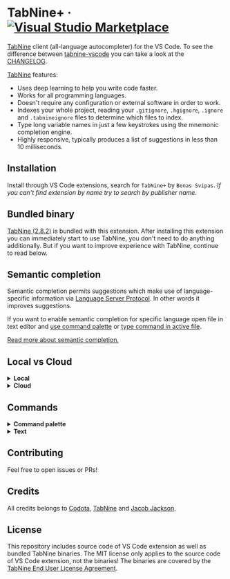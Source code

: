 # TabNine+ &middot; [![Visual Studio Marketplace](https://img.shields.io/visual-studio-marketplace/v/svipas.tabnine-plus.svg)](https://marketplace.visualstudio.com/items?itemName=svipas.tabnine-plus)

[TabNine](https://www.tabnine.com) client (all-language autocompleter) for the VS Code. To see the difference between [tabnine-vscode](https://github.com/codota/tabnine-vscode) you can take a look at the [CHANGELOG](https://github.com/svipas/vscode-tabnine-plus/blob/master/CHANGELOG.md).

[TabNine](https://www.tabnine.com) features:

- Uses deep learning to help you write code faster.
- Works for all programming languages.
- Doesn't require any configuration or external software in order to work.
- Indexes your whole project, reading your `.gitignore`, `.hgignore`, `.ignore` and `.tabnineignore` files to determine which files to index.
- Type long variable names in just a few keystrokes using the mnemonic completion engine.
- Highly responsive, typically produces a list of suggestions in less than 10 milliseconds.

## Installation

Install through VS Code extensions, search for `TabNine+` by `Benas Svipas`. _If you can't find extension by name try to search by publisher name._

## Bundled binary

[TabNine (2.8.2)](https://github.com/codota/TabNine) is bundled with this extension. After installing this extension you can immediately start to use TabNine, you don't need to do anything additionally. But if you want to improve experience with TabNine, continue to read below.

## Semantic completion

Semantic completion permits suggestions which make use of language-specific information via [Language Server Protocol](https://microsoft.github.io/language-server-protocol/). In other words it improves suggestions.

If you want to enable semantic completion for specific language open file in text editor and [use command palette](#tabnine-enable-semantic-completion-for-current-language) or [type command in active file](#tabninesem).

[Read more about semantic completion.](https://www.tabnine.com/semantic)

## Local vs Cloud

<details>
<summary><strong>Local</strong></summary>

TabNine Local uses your machine's CPU to run a deep learning model for providing completions. Your code stays on your machine.

- Project size limit: <kbd>400 KB</kbd>
- Code completions for all languages: <kbd>✓</kbd>
- Code completions based on your code: <kbd>✓</kbd>
- [Deep TabNine](https://www.tabnine.com/subscribe#local) completions based on millions of open source projects: <kbd>✓</kbd>
- Works offline: <kbd>✓</kbd>
- [Deep TabNine Cloud](https://www.tabnine.com/subscribe#cloud) - use GPU-accelerated cloud servers (optional): <kbd>x</kbd>
- Priority support: <kbd>x</kbd>

</details>

<details>
<summary><strong>Cloud</strong></summary>

Enabling TabNine Cloud sends small parts of your code to our servers to provide GPU-accelerated completions. Other than for the purpose of fulfilling your query, your data isn't used, saved or logged in any way.

- Project size limit: <kbd>Unlimited</kbd>
- Code completions for all languages: <kbd>✓</kbd>
- Code completions based on your code: <kbd>✓</kbd>
- [Deep TabNine](https://www.tabnine.com/subscribe#local) completions based on millions of open source projects: <kbd>✓</kbd>
- Works offline: <kbd>✓</kbd>
- [Deep TabNine Cloud](https://www.tabnine.com/subscribe#cloud) - use GPU-accelerated cloud servers (optional): <kbd>✓</kbd>
- Priority support: <kbd>✓</kbd>

</details>

## Commands

<details>
<summary><strong>Command palette</strong></summary>

Commands below are available in command palette.

#### TabNine: open config

Opens configuration panel.

#### TabNine: restart

Restarts TabNine.

#### TabNine: enable semantic completion for current language

Enables semantic completion for current language.

#### TabNine: disable semantic completion for current language

Disables semantic completion for current language.

</details>

<details>
<summary><strong>Text</strong></summary>

Commands below are available in active file, to use them simply type the command.

#### TabNine::config

Opens configuration panel.

#### TabNine::version

Returns current TabNine version.

#### TabNine::config_dir

Returns directory where TabNine stores its configuration.

#### TabNine::active

Checks whether TabNine has been activated.

#### TabNine::restart

Restarts TabNine.

#### TabNine::become_beta_tester

Enables beta releases of TabNine.

#### TabNine::disable_auto_update

Disables automatic updates.

#### TabNine::enable_auto_update

Enables automatic updates.

#### TabNine::ignore_semantic

Ignores semantic completion error messages.

#### TabNine::unignore_semantic

Enables semantic completion error messages.

#### TabNine::sem

Enables semantic completion for current language.

#### TabNine::no_sem

Disables semantic completion for current language.

</details>

## Contributing

Feel free to open issues or PRs!

## Credits

All credits belongs to [Codota](https://github.com/codota), [TabNine](https://github.com/codota/tabnine) and [Jacob Jackson](https://github.com/zxqfl).

## License

This repository includes source code of VS Code extension as well as bundled TabNine binaries. The MIT license only applies to the source code of VS Code extension, not the binaries! The binaries are covered by the [TabNine End User License Agreement](https://tabnine.com/eula).

